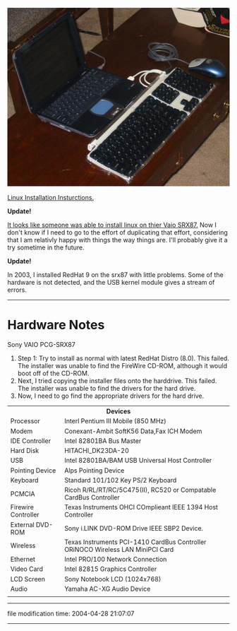 ![[]](/photos/2002-12-15-vaio-w-kbd.jpg)

[Linux Installation Insturctions.](http://creativelimits.net/linux/srx87/)

**Update!**

[It looks like someone was able to install linux on thier Vaio SRX87.](http://www.differentpla.net/%7Eroger/hardware/vaio/linux/) Now I don't know if I need to go to the effort of duplicating that effort, considering that I am relativly happy with things the way things are. I'll probably give it a try sometime in the future.

**Update!**

In 2003, I installed RedHat 9 on the srx87 with little problems. Some of the hardware is not detected, and the USB kernel module gives a stream of errors.

* * *

Hardware Notes
==============

Sony VAIO PCG-SRX87

1.  Step 1: Try to install as normal with latest RedHat Distro (8.0). This failed. The installer was unable to find the FireWire CD-ROM, although it would boot off of the CD-ROM.
2.  Next, I tried copying the installer files onto the harddrive. This failed. The installer was unable to find the drivers for the hard drive.
3.  Now, I need to go find the appropriate drivers for the hard drive.

<table class="p"><tbody><tr><th colspan="2">Devices</th></tr><tr><td>Processor</td><td>Interl Pentium III Mobile (850 MHz)</td></tr><tr><td>Modem</td><td>Conexant-Ambit SoftK56 Data,Fax ICH Modem</td></tr><tr><td>IDE Controller</td><td>Intel 82801BA Bus Master</td></tr><tr><td>Hard Disk</td><td>HITACHI_DK23DA-20</td></tr><tr><td>USB</td><td>Intel 82801BA/BAM USB Universal Host Controller</td></tr><tr><td>Pointing Device</td><td>Alps Pointing Device</td></tr><tr><td>Keyboard</td><td>Standard 101/102 Key PS/2 Keyboard</td></tr><tr><td>PCMCIA</td><td>Ricoh R/RL/RT/RC/5C475(II), RC520 or Compatable CardBus Controller</td></tr><tr><td>Firewire Controller</td><td>Texas Instruments OHCI COmplieant IEEE 1394 Host Controller</td></tr><tr><td>External DVD-ROM</td><td>Sony i.LINK DVD-ROM Drive IEEE SBP2 Device.</td></tr><tr><td>Wireless</td><td>Texas Instruments PCI-1410 CardBus Controller<br>ORiNOCO Wireless LAN MiniPCI Card</td></tr><tr><td>Ethernet</td><td>Intel PRO/100 Network Connection</td></tr><tr><td>Video Card</td><td>Intel 82815 Graphics Controller</td></tr><tr><td>LCD Screen</td><td>Sony Notebook LCD (1024x768)</td></tr><tr><td>Audio</td><td>Yamaha AC-XG Audio Device</td></tr><tr><td></td><td></td></tr></tbody></table>

* * *

file modification time: 2004-04-28 21:07:07

* * *
